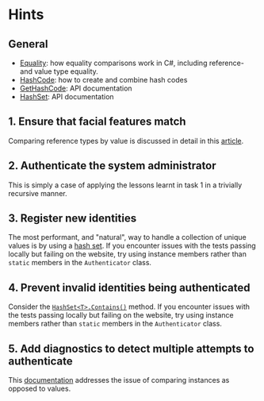 # Hints

## General

- [Equality][equality]: how equality comparisons work in C#, including reference- and value type equality.
- [HashCode][hash-code]: how to create and combine hash codes
- [GetHashCode][get-hash-code]: API documentation
- [HashSet][hash-set]: API documentation

## 1. Ensure that facial features match

Comparing reference types by value is discussed in detail in this [article][value-equality].

## 2. Authenticate the system administrator

This is simply a case of applying the lessons learnt in task 1 in a trivially recursive manner.

## 3. Register new identities

The most performant, and "natural", way to handle a collection of unique values is by using a [hash set][hash-set]. If you encounter issues with the tests passing locally but failing on the website, try using instance members rather than `static` members in the `Authenticator` class.

## 4. Prevent invalid identities being authenticated

Consider the [`HashSet<T>.Contains()`][hash-set-contains] method. If you encounter issues with the tests passing locally but failing on the website, try using instance members rather than `static` members in the `Authenticator` class.

## 5. Add diagnostics to detect multiple attempts to authenticate

This [documentation][reference-equality] addresses the issue of comparing instances as opposed to values.

[equality]: https://docs.microsoft.com/en-us/dotnet/csharp/programming-guide/statements-expressions-operators/equality-comparisons
[hash-set]: https://docs.microsoft.com/en-us/dotnet/api/system.collections.generic.hashset-1
[hash-code]: https://docs.microsoft.com/en-us/dotnet/api/system.hashcode
[get-hash-code]: https://docs.microsoft.com/en-us/dotnet/api/system.object.gethashcode
[reference-equality]: https://docs.microsoft.com/en-us/dotnet/csharp/programming-guide/statements-expressions-operators/equality-comparisons#reference-equality
[value-equality]: https://docs.microsoft.com/en-us/dotnet/csharp/programming-guide/statements-expressions-operators/how-to-define-value-equality-for-a-type
[hash-set-contains]: https://docs.microsoft.com/en-us/dotnet/api/system.collections.generic.hashset-1.contains
